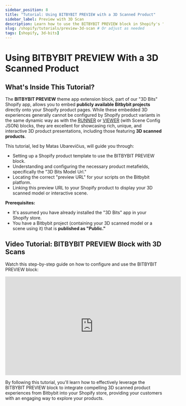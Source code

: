 ```yaml
---
sidebar_position: 8
title: "Tutorial: Using BITBYBIT PREVIEW with a 3D Scanned Product"
sidebar_label: Preview with 3D Scan
description: Learn how to use the BITBYBIT PREVIEW block in Shopify's "3D Bits" app to embed a Bitbybit project featuring a 3D scanned product onto your e-commerce store.
slug: /shopify/tutorials/preview-3d-scan # Or adjust as needed
tags: [shopify, 3d-bits]
---
```


# Using BITBYBIT PREVIEW With a 3D Scanned Product

## What's Inside This Tutorial?

The **BITBYBIT PREVIEW** theme app extension block, part of our "3D Bits" Shopify app, allows you to embed **publicly available Bitbybit projects** directly onto your Shopify product pages. While these embedded 3D experiences generally cannot be configured by Shopify product variants in the same dynamic way as with the [RUNNER](/learn/3d-bits/theme-app-extensions/bitbybit-runner) or [VIEWER](/learn/3d-bits/theme-app-extensions/bitbybit-viewer) (with Scene Config JSON) blocks, they are excellent for showcasing rich, unique, and interactive 3D product presentations, including those featuring **3D scanned products**.

This tutorial, led by Matas Ubarevičius, will guide you through:
*   Setting up a Shopify product template to use the BITBYBIT PREVIEW block.
*   Understanding and configuring the necessary product metafields, specifically the "3D Bits Model Url."
*   Locating the correct "preview URL" for your scripts on the Bitbybit platform.
*   Linking this preview URL to your Shopify product to display your 3D scanned model or interactive scene.

**Prerequisites:**
*   It's assumed you have already installed the "3D Bits" app in your Shopify store.
*   You have a Bitbybit project (containing your 3D scanned model or a scene using it) that is **published as "Public."**

## Video Tutorial: BITBYBIT PREVIEW Block with 3D Scans

Watch this step-by-step guide on how to configure and use the BITBYBIT PREVIEW block:

<div class="responsive-video-container">
  <iframe 
    width="560" 
    height="315" 
    src="https://www.youtube.com/embed/xU5seV1NQ5o" 
    title="Tutorial: Using 3D Bits App For Shopify With BITBYBIT PREVIEW Theme App Extension Block for 3D Scans" 
    frameborder="0" 
    allow="accelerometer; autoplay; clipboard-write; encrypted-media; gyroscope; picture-in-picture; web-share" 
    allowfullscreen>
  </iframe>
</div>

By following this tutorial, you'll learn how to effectively leverage the BITBYBIT PREVIEW block to integrate compelling 3D scanned product experiences from Bitbybit into your Shopify store, providing your customers with an engaging way to explore your products.